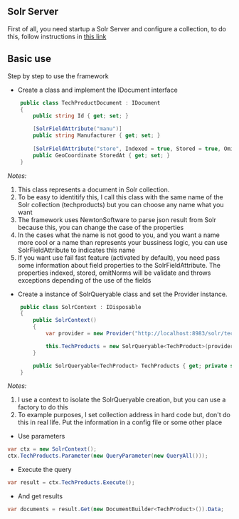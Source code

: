 ## Solr Server
First of all, you need startup a Solr Server and configure a collection, to do this, follow instructions in [this link](https://github.com/solr-express/solr-express/blob/master/SolrExpress.Solr5.IntegrationTests/read.md)

## Basic use

Step by step to use the framework

* Create a class and implement the IDocument interface

```csharp
	public class TechProductDocument : IDocument
    {
        public string Id { get; set; }

        [SolrFieldAttribute("manu")]
        public string Manufacturer { get; set; }
		
		[SolrFieldAttribute("store", Indexed = true, Stored = true, OmitNorms = true)]
        public GeoCoordinate StoredAt { get; set; }
	}
```

*Notes:*
1. This class represents a document in Solr collection.
2. To be easy to identitify this, I call this class with the same name of the Solr collection (techproducts) 
	but you can choose any name what you want
3. The framework uses NewtonSoftware to parse json result from Solr because this, you can change the case of the properties
4. In the cases what the name is not good to you, and you want a name more cool or a name than represents your bussiness logic,
	you can use SolrFieldAttribute to indicates this name
5. If you want use fail fast feature (activated by default), you need pass some information about field properties to the SolrFieldAttribute.
	The properties indexed, stored, omitNorms will be validate and throws exceptions depending of the use of the fields

* Create a instance of SolrQueryable class and set the Provider instance.

```csharp
	public class SolrContext : IDisposable
    {
        public SolrContext()
        {
            var provider = new Provider("http://localhost:8983/solr/techproducts");

            this.TechProducts = new SolrQueryable<TechProduct>(provider);
        }

        public SolrQueryable<TechProduct> TechProducts { get; private set; }
    }
```
*Notes:*
1. I use a context to isolate the SolrQueryable creation, but you can use a factory to do this
2. To example purposes, I set collection address in hard code but, don't do this in real life.
	Put the information in a config file or some other place

* Use parameters

```csharp
var ctx = new SolrContext();
ctx.TechProducts.Parameter(new QueryParameter(new QueryAll()));
```

* Execute the query

```csharp
var result = ctx.TechProducts.Execute();
```

* And get results

```csharp
var documents = result.Get(new DocumentBuilder<TechProduct>()).Data;
```